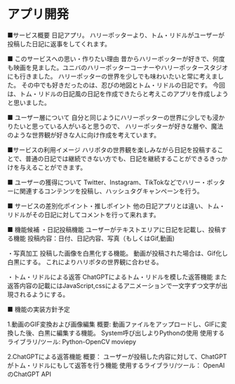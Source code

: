 # アプリ開発

■サービス概要
日記アプリ。
ハリーポッターより、トム・リドルがユーザーが投稿した日記に返事をしてくれます。

■ このサービスへの思い・作りたい理由
昔からハリーポッターが好きで、何度も映画を見ました。ユニバのハリーポッターコーナーやハリーポッタースタジオにも行きました。
ハリーポッターの世界を少しでも味わいたいと常に考えました。
その中でも好きだったのは、忍びの地図とトム・リドルの日記です。
今回は、トム・リドルの日記風の日記を作成できたらと考えこのアプリを作成しようと思いました。

■ ユーザー層について
自分と同じようにハリーポッターの世界に少しでも浸かりたいと思っている人がいると思うので、
ハリーポッターが好きな層や、魔法のような世界観が好きな人に向け作成を考えています。

■サービスの利用イメージ
ハリポタの世界観を楽しみながら日記を投稿することで、普通の日記では継続できない方でも、日記を継続することができるきっかけを与えることができます。

■ ユーザーの獲得について
Twitter、Instagram、TikTokなどでハリー・ポッターに関連するコンテンツを投稿し、ハッシュタグキャンペーンを行う。

■ サービスの差別化ポイント・推しポイント
他の日記アプリとは違い、トム・リドルがその日記に対してコメントを行って来れます。

■ 機能候補
・日記投稿機能
ユーザーがテキストエリアに日記を記載し、投稿する機能
投稿内容：日付、日記内容、写真（もしくはGif,動画)

・写真加工
投稿した画像を白黒化する機能。
動画が投稿された場合は、Gif化し白黒にする。
これによりハリポタの世界観に合わせる。

・トム・リドルによる返答
ChatGPTによるトム・リドルを模した返答機能
また返答内容の記載にはJavaScript,cssによるアニメーションで一文字ずつ文字が出現されるようにする。

■ 機能の実装方針予定

1.動画のGIF変換および画像編集
概要:
動画ファイルをアップロードし、GIFに変換した後、白黒に編集する機能。
System呼び出しよりPythonの使用
使用するライブラリ/ツール:
Python-OpenCV
moviepy

2.ChatGPTによる返答機能
概要：
ユーザーが投稿した内容に対して、ChatGPTがトム・リドルにもして返答を行う機能
使用するライブラリ/ツール：
OpenAIのChatGPT API
